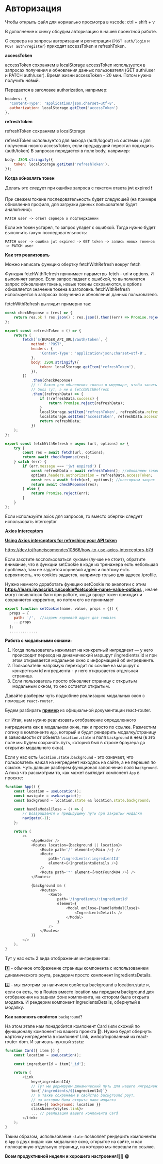 # Авторизация

Чтобы открыть файл для нормально просмотра в vscode: ctrl + shift + v

В дополнение к синку обсудим авторизацию в нашей проектной работе.

С сервера на запросы авторизации и регистрации (`POST auth/login` и `POST auth/register`) приходят accessToken и refreshToken.

**accessToken**

accessToken сохраняем в localStorage
accessToken используется в запросах получения и обновления данных пользователя (GET auth/user и PATCH auth/user). Время жизни accessToken - 20 мин. Потом нужно получить новый.

Передается в заголовке authorization, например:

```javascript
headers: {
  'Content-Type': 'application/json;charset=utf-8',
  authorization: localStorage.getItem('accessToken')
},
```

**refreshToken**

refreshToken сохраняем в localStorage

refreshToken используется для выхода (auth/logout) из системы и для получения нового accessToken, если предыдущий перестал подходить (auth/token)
В запросах передается в поле body, например:

```javascript
body: JSON.stringify({
	token: localStorage.getItem('refreshToken'),
});
```

**Когда обновлять токен**

Делать это следует при ошибке запроса с текстом ответа jwt expired ❗

При свежем токене последовательность будет следующей (на примере обновления профиля, для загрузки данных пользователя будет аналогично):

```
PATCH user -> ответ сервера о подтверждении
```

Если же токен устарел, то запрос упадет с ошибкой. Тогда нужно будет выполнить такую последовательность:

```
PATCH user -> ошибка jwt expired -> GET token -> запись новых токенов -> PATCH user
```

**Как это реализовать**

Можно написать функцию обертку fetchWithRefresh вокруг fetch

Функция fetchWithRefresh принимает параметры fetch - url и options. И выполняет запрос. Если запрос падает с ошибкой, то выполняется запрос обновления токена, новые токены сохраняются, в options обновляется значение токена в заголовке. fetchWithRefresh используется в запросах получения и обновления данных пользователя.

fetchWithRefresh выглядит примерно так:

```javascript
const checkReponse = (res) => {
	return res.ok ? res.json() : res.json().then((err) => Promise.reject(err));
};

export const refreshToken = () => {
	return (
		fetch(`${BURGER_API_URL}/auth/token`, {
			method: 'POST',
			headers: {
				'Content-Type': 'application/json;charset=utf-8',
			},
			body: JSON.stringify({
				token: localStorage.getItem('refreshToken'),
			}),
		})
			.then(checkReponse)
			// !! Важно для обновления токена в мидлваре, чтобы запись токенов
			// была тут, а не в fetchWithRefresh
			.then((refreshData) => {
				if (!refreshData.success) {
					return Promise.reject(refreshData);
				}
				localStorage.setItem('refreshToken', refreshData.refreshToken);
				localStorage.setItem('accessToken', refreshData.accessToken);
				return refreshData;
			})
	);
};

export const fetchWithRefresh = async (url, options) => {
	try {
		const res = await fetch(url, options);
		return await checkReponse(res);
	} catch (err) {
		if (err.message === 'jwt expired') {
			const refreshData = await refreshToken(); //обновляем токен
			options.headers.authorization = refreshData.accessToken;
			const res = await fetch(url, options); //повторяем запрос
			return await checkReponse(res);
		} else {
			return Promise.reject(err);
		}
	}
};
```

Если используйте axios для запросов, то вместо обертки следует использовать interceptor

**[Axios Interceptors](https://github.com/axios/axios#interceptors)**

**[Using Axios interceptors for refreshing your API token](https://thedutchlab.com/blog/using-axios-interceptors-for-refreshing-your-api-token)**

https://dev.to/franciscomendes10866/how-to-use-axios-interceptors-b7d

Если захотите воспользоваться куками (лучше не стоит), обратите внимание, что в функции setCookie в коде из тренажера есть небольшая проблема, там не задается корневой адрес и поэтому есть вероятность, что cookies задастся, например только для адреса /profile.

Hужно немного доработать функцию setCookie по аналогии с этим **<https://learn.javascript.ru/cookie#setcookie-name-value-options>** , иначе могут появляться баги при работе, когда вроде токен приходит и сохраняется корректно, но потом его не принимает

```javascript
export function setCookie(name, value, props = {}) {
  props = {
    path: '/',  //задаем корневой адрес для cookies
    ...props
  };
  .............
```

**Работа с модальными окнами:**

1. Когда пользователь нажимает на конкретный ингредиент — у него происходит переход на динамический маршрут /ingredients/:id и при этом открывается модальное окно с информацией об ингредиенте.
2. Пользователь напрямую переходит по ссылке на маршрут с конкретным id ингредиента - у него открывается отдельная страница.
3. Если пользователь просто обновляет страницу с открытым модальным окном, то оно остается открытым.

Давайте разберем чуть подробнее реализацию модальных окон с помощью `react-router`.

Будем разбирать **[пример](https://github.com/remix-run/react-router/tree/dev/examples/modal)** из официальной документации react-router.

👉 Итак, нам нужно реализовать отображение определенного ингредиента как в модальном окне, так и просто по ссылке. Разместим логику в компоненте `App`, который и будет рендерить модалку/страницу в зависимости от объекта `location.state` и поля `background` в нем (в это поле мы будем сохранять путь, который был в строке браузера до открытия модального окна).

Если у нас есть `location.state.background` - это означает, что пользователь нажал на ингредиент находясь на сайте, а не перешел по ссылке. Чуть дальше разберем функционал заполнения поля `background`. А пока что рассмотрим то, как может выглядит компонент `App` в проекте:

```javascript
function App() {
	const location = useLocation();
	const navigate = useNavigate();
	const background = location.state && location.state.background;

	const handleModalClose = () => {
		// Возвращаемся к предыдущему пути при закрытии модалки
		navigate(-1);
	};

	return (
		<>
			<AppHeader />
			<Routes location={background || location}>
				<Route path='/' element={<Main />} />
				<Route
					path='/ingredients/:ingredientId'
					element={<IngredientsDetails />}
				/>
				<Route path='*' element={<NotFound404 />} />
			</Routes>

			{background && (
				<Routes>
					<Route
						path='/ingredients/:ingredientId'
						element={
							<Modal onClose={handleModalClose}>
								<IngredientsDetails />
							</Modal>
						}
					/>
				</Routes>
			)}
		</>
	);
}
```

Тут у нас есть 2 вида отображения ингредиентов:

1️⃣ - обычное отображение страницы компонента с использованием динамического роута, рендерим просто компонент IngredientsDetails.

2️⃣ - мы смотрим за наличием свойства background в location.state и, если он есть, то в Routes вместо location мы передаем background для отображения на заднем фоне компонента, на котором была открыта модалка. И рендерим компонент IngredientsDetails, обернутый в модалку.

**Как заполнять свойство** `background`?

На этом этапе нам понадобится компонент Card (или схожий по функционалу компонент из вашего проекта 🙂). Нужно будет обернуть карточку ингредиента в компонент Link, импортированный из react-router-dom. И записать нужный `state`:

```javascript
function Card({ item }) {
	const location = useLocation();

	const ingredientId = item['_id'];

	return (
		<Link
			key={ingredientId}
			// Тут мы формируем динамический путь для нашего ингредиента
			to={`/ingredients/${ingredientId}`}
			// а также сохраняем в свойство background роут,
			// на котором была открыта наша модалка
			state={{ background: location }}
			className={styles.link}>
			... // реализация вашего компонента Card
		</Link>
	);
}
```

Таким образом, использование `state` позволяет рендерить компоненты в `App` в двух видах: как модальное окно, открытое на сайте, и как полноценную отдельную страницу, на которую мы перешли по ссылке.

**Всем продуктивной недели и хорошего настроения!🧑‍🔧 🌞**
